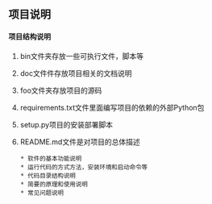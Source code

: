 ## 项目说明

#### 项目结构说明
1. bin文件夹存放一些可执行文件，脚本等
2. doc文件件存放项目相关的文档说明
3. foo文件夹存放项目的源码
4. requirements.txt文件里面编写项目的依赖的外部Python包
5. setup.py项目的安装部署脚本
6. README.md文件是对项目的总体描述

       * 软件的基本功能说明
       * 运行代码的方式方法，安装环境和启动命令等
       * 代码目录结构说明
       * 简要的原理和使用说明
       * 常见问题说明